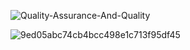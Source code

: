 ![Quality-Assurance-And-Quality](https://user-images.githubusercontent.com/119993284/215296842-3bda86bb-3ac8-49c2-bd29-ba03fbc6b7ad.jpg)

![9ed05abc74cb4bcc498e1c713f95df45](https://user-images.githubusercontent.com/119993284/215296610-2106a8fe-a06e-4b8d-a528-714cccab635e.jpg)

